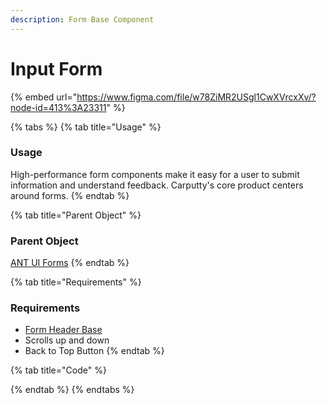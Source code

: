 ```yaml
---
description: Form Base Component
---
```


# Input Form

{% embed url="https://www.figma.com/file/w78ZiMR2USgl1CwXVrcxXv/?node-id=413%3A23311" %}

{% tabs %}
{% tab title="Usage" %}
### Usage

High-performance form components make it easy for a user to submit information and understand feedback. Carputty's core product centers around forms.
{% endtab %}

{% tab title="Parent Object" %}
### Parent Object

[ANT UI Forms](https://ant.design/components/form/#header)
{% endtab %}

{% tab title="Requirements" %}
### Requirements

* [Form Header Base](../header/)
* Scrolls up and down
* Back to Top Button 
{% endtab %}

{% tab title="Code" %}

{% endtab %}
{% endtabs %}



